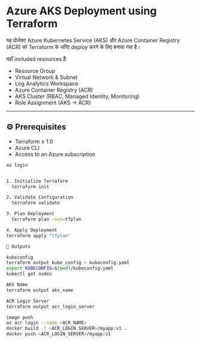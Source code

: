 # Azure AKS Deployment using Terraform

यह प्रोजेक्ट Azure Kubernetes Service (AKS) और Azure Container Registry (ACR) को Terraform के जरिए deploy करने के लिए बनाया गया है।  

यहाँ included resources हैं:  
- Resource Group  
- Virtual Network & Subnet  
- Log Analytics Workspace  
- Azure Container Registry (ACR)  
- AKS Cluster (RBAC, Managed Identity, Monitoring)  
- Role Assignment (AKS → ACR)  

---

## ⚙ Prerequisites

- Terraform ≥ 1.0  
- Azure CLI  
- Access to an Azure subscription  

```bash
az login


1. Initialize Terraform
  terraform init

2. Validate Configuration
  terraform validate

3. Plan Deployment
  terraform plan -out=tfplan

4. Apply Deployment
terraform apply "tfplan"

📄 Outputs

kubeconfig
terraform output kube_config > kubeconfig.yaml
export KUBECONFIG=$(pwd)/kubeconfig.yaml
kubectl get nodes

AKS Name
terraform output aks_name

ACR Login Server
terraform output acr_login_server

image push
az acr login --name <ACR_NAME>
docker build -t <ACR_LOGIN_SERVER>/myapp:v1 .
docker push <ACR_LOGIN_SERVER>/myapp:v1
